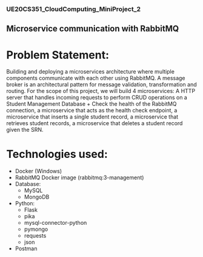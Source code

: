 ### UE20CS351_CloudComputing_MiniProject_2
## Microservice communication with RabbitMQ

# Problem Statement:

Building and deploying a microservices architecture where multiple components communicate with each other using RabbitMQ. A message broker is an architectural pattern for message validation, transformation and routing. For the scope of this project, we will build 4 microservices: A HTTP server that handles incoming requests to perform CRUD operations on a Student Management Database + Check the health of the RabbitMQ connection, a microservice that acts as the health check endpoint, a microservice that inserts a single student record, a microservice that retrieves student records, a microservice that deletes a student record given the SRN.

# Technologies used:

* Docker (Windows)
* RabbitMQ Docker image (rabbitmq:3-management)
* Database: 
    - MySQL 
    - MongoDB
* Python:
    - Flask
    - pika 
    - mysql-connector-python
    - pymongo
    - requests
    - json 
* Postman



